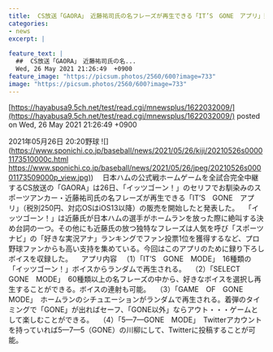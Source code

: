 ```yaml
---
title:  CS放送「GAORA」　近藤祐司氏の名フレーズが再生できる「IT’S　GONE　アプリ」販売開始  
categories:
- news
excerpt: |
  
feature_text: |
  ##  CS放送「GAORA」　近藤祐司氏の名...
  Wed, 26 May 2021 21:26:49  +0900
feature_image: "https://picsum.photos/2560/600?image=733"
image: "https://picsum.photos/2560/600?image=733"
---
```


[https://hayabusa9.5ch.net/test/read.cgi/mnewsplus/1622032009/](https://hayabusa9.5ch.net/test/read.cgi/mnewsplus/1622032009/)
posted on Wed, 26 May 2021 21:26:49  +0900

<!--more-->

2021年05月26日 20:20野球 ![](https://www.sponichi.co.jp/baseball/news/2021/05/26/kiji/20210526s00001173510000c.html [https://www.sponichi.co.jp/baseball/news/2021/05/26/jpeg/20210526s00001173509000p_view.jpg)](https://www.sponichi.co.jp/baseball/news/2021/05/26/jpeg/20210526s00001173509000p_view.jpg)) 　日本ハムの公式戦ホームゲームを全試合完全中継するCS放送の「GAORA」は26日、「イッツゴーン！」のセリフでお馴染みのスポーツアンカー・近藤祐司氏の名フレーズが再生できる「IT’S　GONE　アプリ」（税別250円、対応OSはiOS13以降）の販売を開始したと発表した。 　「イッツゴーン！」は近藤氏が日本ハムの選手がホームランを放った際に絶叫する決め台詞の一つ。その他にも近藤氏の放つ独特なフレーズは人気を呼び「スポーツナビ」の「好きな実況アナ」ランキングでファン投票1位を獲得するなど、プロ野球ファンからも高い支持を集めている。今回はこのアプリのために録り下ろしボイスを収録した。 　アプリ内容 　（1）「IT’S　GONE　MODE」　16種類の「イッツゴーン！」ボイスからランダムで再生される。 　（2）「SELECT　GONE　MODE」　60種類以上の名フレーズの中から、好きなボイスを選択し再生することができる。ボイスの連射も可能。 　（3）「GAME　OF　GONE　MODE」　ホームランのシチュエーションがランダムで再生される。着弾のタイミングで「GONE」が出ればセーフ、「GONE以外」ならアウト・・・ゲームとして楽しむことができる。 　（4）「5—7—GONE　MODE」　Twitterアカウントを持っていれば5—7—5（GONE）の川柳にして、Twitterに投稿することが可能。

